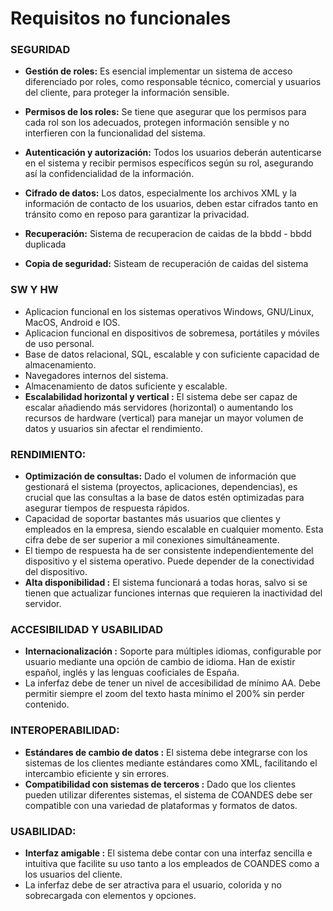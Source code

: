 # Requisitos no funcionales

### SEGURIDAD

- **Gestión de roles:** Es esencial implementar un sistema de acceso diferenciado por roles, como responsable técnico, comercial y usuarios del cliente, para proteger la información sensible.

- **Permisos de los roles:** Se tiene que asegurar que los permisos para cada rol son los adecuados, protegen información sensible y no interfieren con la funcionalidad del sistema.
- **Autenticación y autorización:** Todos los usuarios deberán autenticarse en el sistema y recibir permisos específicos según su rol, asegurando así la confidencialidad de la información.
- **Cifrado de datos:** Los datos, especialmente los archivos XML y la información de contacto de los usuarios, deben estar cifrados tanto en tránsito como en reposo para garantizar la privacidad.
- **Recuperación:** Sistema de recuperacion de caidas de la bbdd - bbdd duplicada
- **Copia de seguridad:** Sisteam de recuperación de caidas del sistema


### SW Y HW
- Aplicacion funcional en los sistemas operativos Windows, GNU/Linux, MacOS, Android e IOS.
- Aplicacion funcional en dispositivos de sobremesa, portátiles y móviles de uso personal.
- Base de datos relacional, SQL, escalable y con suficiente capacidad de almacenamiento.
- Navegadores internos del sistema.
- Almacenamiento de datos suficiente y escalable.
- **Escalabilidad horizontal y vertical :** El sistema debe ser capaz de escalar añadiendo más servidores (horizontal) o aumentando los recursos de hardware (vertical) para manejar un mayor volumen de datos y usuarios sin afectar el rendimiento.


### RENDIMIENTO:
-  **Optimización de consultas:** Dado el volumen de información que gestionará el sistema (proyectos, aplicaciones, dependencias), es crucial que las consultas a la base de datos estén optimizadas para asegurar tiempos de respuesta rápidos.
- Capacidad de soportar bastantes más usuarios que clientes y empleados en la empresa, siendo escalable en cualquier momento. Esta cifra debe de ser superior a mil conexiones simultáneamente.
- El tiempo de respuesta ha de ser consistente independientemente del dispositivo y el sistema operativo. Puede depender de la conectividad del dispositivo.
- **Alta disponibilidad :** El sistema funcionará a todas horas, salvo si se tienen que actualizar funciones internas que requieren la inactividad del servidor.


### ACCESIBILIDAD Y USABILIDAD
- **Internacionalización :** Soporte para múltiples idiomas, configurable por usuario mediante una opción de cambio de idioma. Han de existir español, inglés y las lenguas cooficiales de España.
- La inferfaz debe de tener un nivel de accesibilidad de mínimo AA. Debe permitir siempre el zoom del texto hasta mínimo el 200% sin perder contenido. 


### INTEROPERABILIDAD: 
- **Estándares de cambio de datos :** El sistema debe integrarse con los sistemas de los clientes mediante estándares como XML, facilitando el intercambio eficiente y sin errores.
- **Compatibilidad con sistemas de terceros :** Dado que los clientes pueden utilizar diferentes sistemas, el sistema de COANDES debe ser compatible con una variedad de plataformas y formatos de datos.


### USABILIDAD: 
- **Interfaz amigable :** El sistema debe contar con una interfaz sencilla e intuitiva que facilite su uso tanto a los empleados de COANDES como a los usuarios del cliente.
- La inferfaz debe de ser atractiva para el usuario, colorida y no sobrecargada con elementos y opciones.
